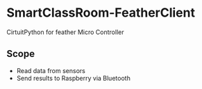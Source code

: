 # SmartClassRoom-FeatherClient
CirtuitPython for feather Micro Controller

## Scope
- Read data from sensors
- Send results to Raspberry via Bluetooth
